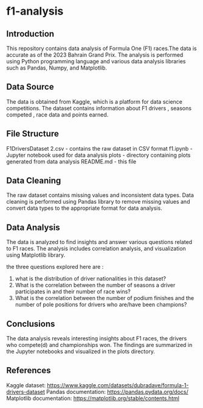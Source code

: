 # f1-analysis

## Introduction
This repository contains data analysis of Formula One (F1) races.The data is accurate as of the 2023 Bahrain Grand Prix. The analysis is performed using Python programming language and various data analysis libraries such as Pandas, Numpy, and Matplotlib.

## Data Source
The data is obtained from Kaggle, which is a platform for data science competitions. The dataset contains information about F1 drivers , seasons competed , race data and points earned.

## File Structure
F1DriversDataset 2.csv - contains the raw dataset in CSV format
f1.ipynb - Jupyter notebook used for data analysis
plots - directory containing plots generated from data analysis
README.md - this file

## Data Cleaning
The raw dataset contains missing values and inconsistent data types. Data cleaning is performed using Pandas library to remove missing values and convert data types to the appropriate format for data analysis.

## Data Analysis
The data is analyzed to find insights and answer various questions related to F1 races. The analysis includes correlation analysis, and visualization using Matplotlib library.

the three questions explored here are :

1. what is the distribution of driver nationalities in this dataset?
2. What is the correlation between the number of seasons a driver participates in and their number of race wins?
3. What is the correlation between the number of podium finishes and the number of pole positions for drivers who are/have been champions?

## Conclusions
The data analysis reveals interesting insights about F1 races, the drivers who compete(d) and championships won. The findings are summarized in the Jupyter notebooks and visualized in the plots directory.

## References
Kaggle dataset: https://www.kaggle.com/datasets/dubradave/formula-1-drivers-dataset
Pandas documentation: https://pandas.pydata.org/docs/
Matplotlib documentation: https://matplotlib.org/stable/contents.html
